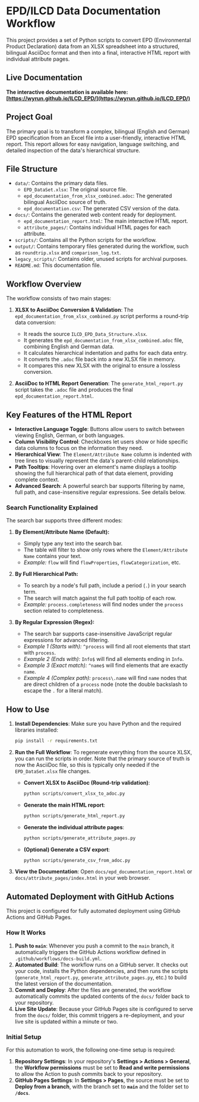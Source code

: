 # EPD/ILCD Data Documentation Workflow

This project provides a set of Python scripts to convert EPD (Environmental Product Declaration) data from an XLSX spreadsheet into a structured, bilingual AsciiDoc format and then into a final, interactive HTML report with individual attribute pages.

## Live Documentation

**The interactive documentation is available here: [https://wyrun.github.io/ILCD_EPD/](https://wyrun.github.io/ILCD_EPD/)**

## Project Goal

The primary goal is to transform a complex, bilingual (English and German) EPD specification from an Excel file into a user-friendly, interactive HTML report. This report allows for easy navigation, language switching, and detailed inspection of the data's hierarchical structure.

## File Structure

-   `data/`: Contains the primary data files.
    -   `EPD_DataSet.xlsx`: The original source file.
    -   `epd_documentation_from_xlsx_combined.adoc`: The generated bilingual AsciiDoc source of truth.
    -   `epd_documentation.csv`: The generated CSV version of the data.
-   `docs/`: Contains the generated web content ready for deployment.
    -   `epd_documentation_report.html`: The main interactive HTML report.
    -   `attribute_pages/`: Contains individual HTML pages for each attribute.
-   `scripts/`: Contains all the Python scripts for the workflow.
-   `output/`: Contains temporary files generated during the workflow, such as `roundtrip.xlsx` and `comparison_log.txt`.
-   `legacy_scripts/`: Contains older, unused scripts for archival purposes.
-   `README.md`: This documentation file.

## Workflow Overview

The workflow consists of two main stages:

1.  **XLSX to AsciiDoc Conversion & Validation**: The `epd_documentation_from_xlsx_combined.py` script performs a round-trip data conversion:
    -   It reads the source `ILCD_EPD_Data_Structure.xlsx`.
    -   It generates the `epd_documentation_from_xlsx_combined.adoc` file, combining English and German data.
    -   It calculates hierarchical indentation and paths for each data entry.
    -   It converts the `.adoc` file back into a new XLSX file in memory.
    -   It compares this new XLSX with the original to ensure a lossless conversion.

2.  **AsciiDoc to HTML Report Generation**: The `generate_html_report.py` script takes the `.adoc` file and produces the final `epd_documentation_report.html`.

## Key Features of the HTML Report

-   **Interactive Language Toggle**: Buttons allow users to switch between viewing English, German, or both languages.
-   **Column Visibility Control**: Checkboxes let users show or hide specific data columns to focus on the information they need.
-   **Hierarchical View**: The `Element/Attribute Name` column is indented with tree lines to visually represent the data's parent-child relationships.
-   **Path Tooltips**: Hovering over an element's name displays a tooltip showing the full hierarchical path of that data element, providing complete context.
-   **Advanced Search**: A powerful search bar supports filtering by name, full path, and case-insensitive regular expressions. See details below.

### Search Functionality Explained

The search bar supports three different modes:

1.  **By Element/Attribute Name (Default):**
    *   Simply type any text into the search bar.
    *   The table will filter to show only rows where the `Element/Attribute Name` contains your text.
    *   *Example:* `flow` will find `flowProperties`, `flowCategorization`, etc.

2.  **By Full Hierarchical Path:**
    *   To search by a node's full path, include a period (`.`) in your search term.
    *   The search will match against the full path tooltip of each row.
    *   *Example:* `process.completeness` will find nodes under the `process` section related to completeness.

3.  **By Regular Expression (Regex):**
    *   The search bar supports case-insensitive JavaScript regular expressions for advanced filtering.
    *   *Example 1 (Starts with):* `^process` will find all root elements that start with `process`.
    *   *Example 2 (Ends with):* `Info$` will find all elements ending in `Info`.
    *   *Example 3 (Exact match):* `^name$` will find elements that are exactly `name`.
    *   *Example 4 (Complex path):* `process\.name` will find `name` nodes that are direct children of a `process` node (note the double backslash to escape the `.` for a literal match).

## How to Use

1.  **Install Dependencies**: Make sure you have Python and the required libraries installed:
    ```bash
    pip install -r requirements.txt
    ```
2.  **Run the Full Workflow**: To regenerate everything from the source XLSX, you can run the scripts in order. Note that the primary source of truth is now the AsciiDoc file, so this is typically only needed if the `EPD_DataSet.xlsx` file changes.

    -   **Convert XLSX to AsciiDoc (Round-trip validation)**:
        ```bash
        python scripts/convert_xlsx_to_adoc.py
        ```

    -   **Generate the main HTML report**:
        ```bash
        python scripts/generate_html_report.py
        ```

    -   **Generate the individual attribute pages**:
        ```bash
        python scripts/generate_attribute_pages.py
        ```

    -   **(Optional) Generate a CSV export**:
        ```bash
        python scripts/generate_csv_from_adoc.py
        ```

3.  **View the Documentation**: Open `docs/epd_documentation_report.html` or `docs/attribute_pages/index.html` in your web browser.

## Automated Deployment with GitHub Actions

This project is configured for fully automated deployment using GitHub Actions and GitHub Pages.

### How It Works

1.  **Push to `main`**: Whenever you push a commit to the `main` branch, it automatically triggers the GitHub Actions workflow defined in `.github/workflows/docs-build.yml`.
2.  **Automated Build**: The workflow runs on a GitHub server. It checks out your code, installs the Python dependencies, and then runs the scripts (`generate_html_report.py`, `generate_attribute_pages.py`, etc.) to build the latest version of the documentation.
3.  **Commit and Deploy**: After the files are generated, the workflow automatically commits the updated contents of the `docs/` folder back to your repository. 
4.  **Live Site Update**: Because your GitHub Pages site is configured to serve from the `docs/` folder, this commit triggers a re-deployment, and your live site is updated within a minute or two.

### Initial Setup

For this automation to work, the following one-time setup is required:

1.  **Repository Settings**: In your repository's **Settings > Actions > General**, the **Workflow permissions** must be set to **Read and write permissions** to allow the Action to push commits back to your repository.
2.  **GitHub Pages Settings**: In **Settings > Pages**, the source must be set to **Deploy from a branch**, with the branch set to **`main`** and the folder set to **`/docs`**.
